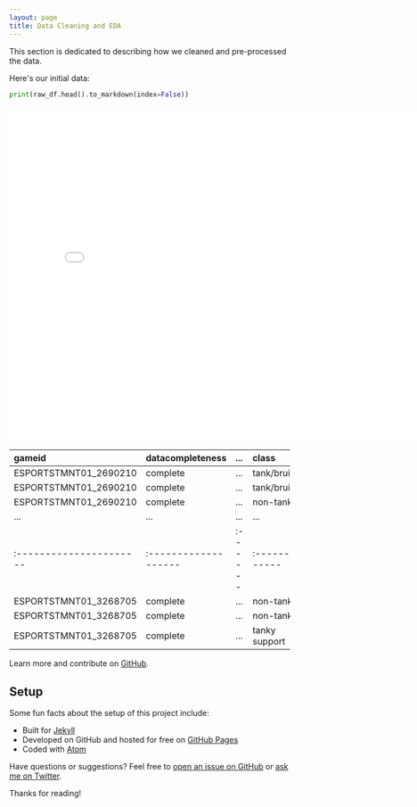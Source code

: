 ```yaml
---
layout: page
title: Data Cleaning and EDA
---
```


<p class="message">
  This section is dedicated to describing how we cleaned and pre-processed the data.
</p>


Here's our initial data:

```py
print(raw_df.head().to_markdown(index=False))
```

<iframe src="{{ site.url }}{{ site.baseurl }}/assets/raw_head.html" width=800 height=600 frameBorder=0></iframe>

| gameid                | datacompleteness   | ...   | class        | class_actual   |
|:----------------------|:-------------------|:------|:-------------|:---------------|
| ESPORTSTMNT01_2690210 | complete           | ...   | tank/bruiser | tank/bruiser   |
| ESPORTSTMNT01_2690210 | complete           | ...   | tank/bruiser | tank/bruiser   |
| ESPORTSTMNT01_2690210 | complete           | ...   | non-tank     | non-tank       |
| ... | ... | ... | ... | ... |
|:----------------------|:-------------------|:------|:-------------|:---------------|
| ESPORTSTMNT01_3268705 | complete           | ...   | non-tank      | non-tank       |
| ESPORTSTMNT01_3268705 | complete           | ...   | non-tank      | non-tank       |
| ESPORTSTMNT01_3268705 | complete           | ...   | tanky support | non-tank       |

Learn more and contribute on [GitHub](https://github.com/poole).

## Setup

Some fun facts about the setup of this project include:

* Built for [Jekyll](https://jekyllrb.com)
* Developed on GitHub and hosted for free on [GitHub Pages](https://pages.github.com)
* Coded with [Atom](https://atom.io)

Have questions or suggestions? Feel free to [open an issue on GitHub](https://github.com/poole/issues/new) or [ask me on Twitter](https://twitter.com/mdo).

Thanks for reading!
